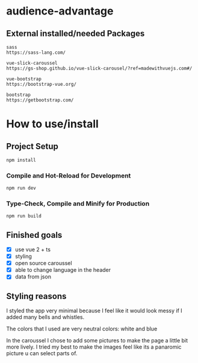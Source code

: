 # audience-advantage

## External installed/needed Packages
```
sass
https://sass-lang.com/

vue-slick-caroussel
https://gs-shop.github.io/vue-slick-carousel/?ref=madewithvuejs.com#/

vue-bootstrap
https://bootstrap-vue.org/

bootstrap
https://getbootstrap.com/
```

# How to use/install

## Project Setup

```sh
npm install
```

### Compile and Hot-Reload for Development

```sh
npm run dev
```

### Type-Check, Compile and Minify for Production

```sh
npm run build
```


## Finished goals

- [x] use vue 2 + ts
- [x] styling
- [x] open source caroussel
- [x] able to change language in the header
- [x] data from json

## Styling reasons

I styled the app very minimal because I feel like it would look messy if I added many bells and whistles.

The colors that I used are very neutral colors: white and blue

In the caroussel I chose to add some pictures to make the page a little bit more lively.
I tried my best to make the images feel like its a panaromic picture u can select parts of.